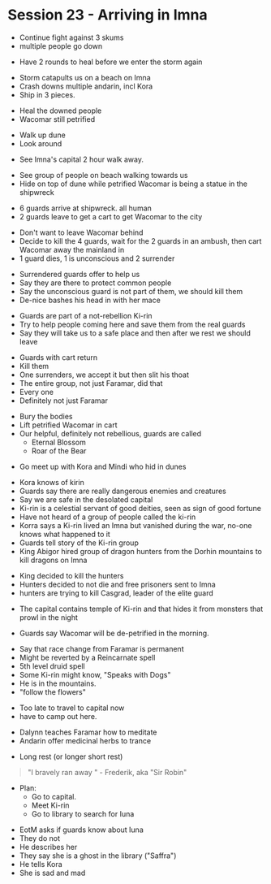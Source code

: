# Session 23 - Arriving in Imna

- Continue fight against 3 skums
- multiple people go down

+ Have 2 rounds to heal before we enter the storm again

- Storm catapults us on a beach on Imna
- Crash downs multiple andarin, incl Kora
- Ship in 3 pieces.

+ Heal the downed people
+ Wacomar still petrified

- Walk up dune
- Look around

+ See Imna's capital 2 hour walk away.

- See group of people on beach walking towards us
- Hide on top of dune while petrified Wacomar is being a statue in the shipwreck

+ 6 guards arrive at shipwreck. all human
+ 2 guards leave to get a cart to get Wacomar to the city

- Don't want to leave Wacomar behind
- Decide to kill the 4 guards, wait for the 2 guards in an ambush, then cart Wacomar away the mainland in
- 1 guard dies, 1 is unconscious and 2 surrender

+ Surrendered guards offer to help us
+ Say they are there to protect common people
+ Say the unconscious guard is not part of them, we should kill them
+ De-nice bashes his head in with her mace

- Guards are part of a not-rebellion Ki-rin
- Try to help people coming here and save them from the real guards
- Say they will take us to a safe place and then after we rest we should leave

+ Guards with cart return
+ Kill them
+ One surrenders, we accept it but then slit his thoat
+ The entire group, not just Faramar, did that
+ Every one
+ Definitely not just Faramar

- Bury the bodies
- Lift petrified Wacomar in cart
- Our helpful, definitely not rebellious, guards are called
    - Eternal Blossom
    - Roar of the Bear

+ Go meet up with Kora and Mindi who hid in dunes

- Kora knows of kirin
- Guards say there are really dangerous enemies and creatures
- Say we are safe in the desolated capital
- Ki-rin is a celestial servant of good deities, seen as sign of good fortune
- Have not heard of a group of people called the ki-rin
- Korra says a Ki-rin lived an Imna but vanished during the war, no-one knows what happened to it
- Guards tell story of the Ki-rin group
- King Abigor hired group of dragon hunters from the Dorhin mountains to kill dragons on Imna

+ King decided to kill the hunters
+ Hunters decided to not die and free prisoners sent to Imna
+ hunters are trying to kill Casgrad, leader of the elite guard

- The capital contains temple of Ki-rin and that hides it from monsters that prowl in the night

+ Guards say Wacomar will be de-petrified in the morning.

- Say that race change from Faramar is permanent
- Might be reverted by a Reincarnate spell
- 5th level druid spell
- Some Ki-rin might know, "Speaks with Dogs"
- He is in the mountains.
- "follow the flowers"

+ Too late to travel to capital now
+ have to camp out here.

- Dalynn teaches Faramar how to meditate
- Andarin offer medicinal herbs to trance

+ Long rest (or longer short rest)

> "I bravely ran away " - Frederik, aka "Sir Robin"

- Plan:
    - Go to capital.
    - Meet Ki-rin
    - Go to library to search for Iuna

+ EotM asks if guards know about Iuna
+ They do not
+ He describes her
+ They say she is a ghost in the library ("Saffra")
+ He tells Kora
+ She is sad and mad

